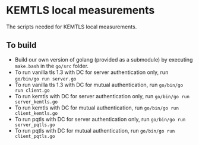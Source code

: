 # KEMTLS local measurements

The scripts needed for KEMTLS local measurements.

## To build

* Build our own version of golang (provided as a submodule) by
  executing `make.bash` in the `go/src` folder.
* To run vanilla tls 1.3 with DC for server authentication only,
  run `go/bin/go run server.go`
* To run vanilla tls 1.3 with DC for mutual authentication,
  run `go/bin/go run client.go`
* To run kemtls with DC for server authentication only,
  run `go/bin/go run server_kemtls.go`
* To run kemtls with DC for mutual authentication,
  run `go/bin/go run client_kemtls.go`
* To run pqtls with DC for server authentication only,
  run `go/bin/go run server_pqtls.go`
* To run pqtls with DC for mutual authentication,
  run `go/bin/go run client_pqtls.go`

